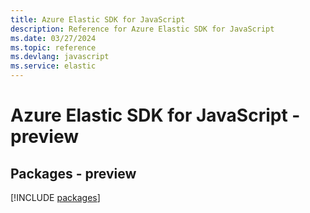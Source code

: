 ```yaml
---
title: Azure Elastic SDK for JavaScript
description: Reference for Azure Elastic SDK for JavaScript
ms.date: 03/27/2024
ms.topic: reference
ms.devlang: javascript
ms.service: elastic
---
```

# Azure Elastic SDK for JavaScript - preview
## Packages - preview
[!INCLUDE [packages](elastic-index.md)]